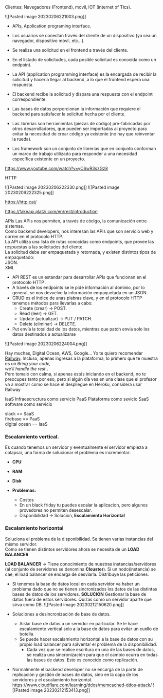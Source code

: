 
Clientes: Navegadores (Frontend), movil, IOT (internet of Tics).

![[Pasted image 20230206221003.png]]

- APIs, Application programing interface.

-   Los usuarios se conectan través del cliente de un dispositivo (ya sea un navegador, dispositivo móvil, etc…).
-   Se realiza una solicitud en el frontend a través del cliente.
-   En el listado de solicitudes, cada posible solicitud es conocida como un endpoint.
-   La API (application programming interface) es la encargada de recibir la solicitud y hacerla llegar al backend, a lo que el frontend espera una respuesta.
-   El backend recibe la solicitud y dispara una respuesta con el endpoint correspondiente.
-   Las bases de datos porporcionan la información que requiere el backend para satisfacer la solicitud hecha por el cliente.
-   Las librerías son herramientas (piezas de código) pre-fabricadas por otros desarrolladores, que pueden ser importadas al proyecto para evitar la necesidad de crear código ya existente (no hay que reinventar la rueda).
-   Los framework son un conjunto de librerías que en conjunto conforman un marco de trabajo utilizado para responder a una necesidad específica existente en un proyecto.

https://www.youtube.com/watch?v=yC6wR3szGz8

HTTP 

![[Pasted image 20230206222330.png]]
![[Pasted image 20230206222325.png]]

https://http.cat/

https://fakeapi.platzi.com/en/rest/introduction

APIs
Las APIs nos permiten, a través de código, la comunicación entre sistemas.  
Como backend developers, nos interesan las APIs que son servicio web y corren en el protocolo HTTP.  
La API utiliza una lista de rutas conocidas como endpoints, que provee las respuestas a las solicitudes del cliente.  
La solicitud debe ser empaquetada y retornada, y existen distintos tipos de empaquetado:  
JSON.  
XML
-   API REST es un estandar para desarrollar APIs que funcionan en el protocolo HTTP .
-   A través de los endpoints se le pide información al dominio, por lo general, se nos devuelve la información empaquetada en un JSON.
-   CRUD es el índice de unas plabras clave, y en el protocolo HTTP tenemos métodos para llevarlas a cabo:
    -   Create (crear) → POST.
    -   Read (leer) → GET.
    -   Update (actualizar) → PUT / PATCH.
    -   Delete (eliminar) → DELETE.
-   Put envía la totalidad de los datos, mientras que patch envía solo los datos destinados a actualizarse

![[Pasted image 20230206224004.png]]


Hay muchas, Digital Ocean, AWS, Google… Yo te quiero recomendar [Railway](https://railway.app/). Incluso, apenas ingresas a la plataforma, lo primero que te muestra es un _Bring your code,  
we’ll handle the rest._.  
Pero tomalo con calma, si apenas estás iniciando en el backend, no te preocupes tanto por eso, pero si algún día ves en una clase que el profesor va a mostrar como se hace el despliegue en Heroku, considera usar Railway

IaaS Infraescructura como servicio 
PaaS Plataforma como sevicio
SaaS software como servicio

slack == SaaS  
firebase == PaaS  
digital ocean == IaaS


### Escalamiento vertical.

Es cuando tenemos un servidor y eventualmente el servidor empieza a colapsar, una forma de solucionar el problema es incrementar:

-   **CPU**
    
-   **RAM**
    
-   **Disk**
    
-   **Problemas:**
    
    -   Costos
    -   En un black friday tu puedes escalar la aplicacion, pero algunos provedores no permiten desescalar.
    -   Disponibilidad -> Solucion, **Escalamiento Horizontal**

### Escalamiento horizontal

Soluciona el problema de la disponibilidad. Se tienen varias instancias del mismo servidor.  
Como se tienen distintos servidores ahora se necesita de un **LOAD BALANCER**

**LOAD BALANCER** -> Tiene conocimiento de nuestras instancias/servidores (al conjunto de servidores se denomina **Clouster**). Si un nodo(instancia) se cae, el load balancer se encarga de desviarla. Distribuye las peticiones.

-   Si tenemos la base de datos local en cada servidor va haber un problema dado que no se tienen sincronizados los datos de las distintas bases de datos de los servidores. **SOLUCION** Gestionar la base de datos fuera de estos servidores. Quizas como un servidor aparte que sirva como DB.
![[Pasted image 20230212150620.png]]


-   Soluciones a desincronización de base de datos.
    -   Aislar base de datos a un servidor en particular. Se le hace escalamiento vertical solo a la base de datos para evitar un cuello de botella.
    -   Se puede hacer escalamiento horizontal a la base de datos con su propio load balancer para solventar el problema de la disponibilidad.
        -   Cada vez que se realice escritura en una de las bases de datos, se realiza una sincronización para que el cambio ocurra en todas las bases de datos. Esto es conocido como replicación.
-   Normalmente el backend developer no se encarga de la parte de replicación y gestión de bases de datos, sino en la capa de los servidores y el escalamiento horizontal.
https://www.cloudflare.com/learning/ddos/memcached-ddos-attack/
![[Pasted image 20230212153413.png]]

